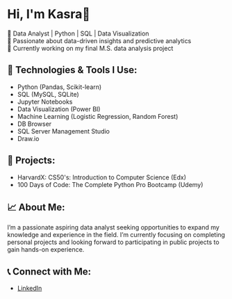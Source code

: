 # Hi, I'm Kasra👋
🔹 Data Analyst | Python | SQL | Data Visualization  
🔹 Passionate about data-driven insights and predictive analytics  
🔹 Currently working on my final M.S. data analysis project

## 🔧 Technologies & Tools I Use:
- Python (Pandas, Scikit-learn)
- SQL (MySQL, SQLite)
- Jupyter Notebooks
- Data Visualization (Power BI)
- Machine Learning (Logistic Regression, Random Forest)
- DB Browser
- SQL Server Management Studio
- Draw.io

## 📂 Projects:
- HarvardX: CS50's: Introduction to Computer Science (Edx)
- 100 Days of Code: The Complete Python Pro Bootcamp (Udemy)


## 📈 About Me:
I’m a passionate aspiring data analyst seeking opportunities to expand my knowledge and experience in the field. I’m currently focusing on completing personal projects and looking forward to participating in public projects to gain hands-on experience.

## 📞 Connect with Me:
- [LinkedIn]([www.linkedin.com/in/hoseintajali-dataanalyst](https://www.linkedin.com/in/hoseintajali-dataanalyst/))
